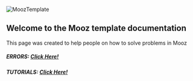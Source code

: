 ![MoozTemplate](https://i.imgur.com/bVY5OIB.png)

## Welcome to the Mooz template documentation

This page was created to help people on how to solve problems in Mooz


##### ERRORS: [Click Here!](errors.html)
##### TUTORIALS: [Click Here!](tutorials.html)
